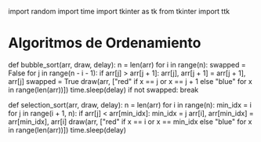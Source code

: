 import random
import time
import tkinter as tk
from tkinter import ttk

# Algoritmos de Ordenamiento
def bubble_sort(arr, draw, delay):
    n = len(arr)
    for i in range(n):
        swapped = False
        for j in range(n - i - 1):
            if arr[j] > arr[j + 1]:
                arr[j], arr[j + 1] = arr[j + 1], arr[j]
                swapped = True
                draw(arr, ["red" if x == j or x == j + 1 else "blue" for x in range(len(arr))])
                time.sleep(delay)
        if not swapped:
            break

def selection_sort(arr, draw, delay):
    n = len(arr)
    for i in range(n):
        min_idx = i
        for j in range(i + 1, n):
            if arr[j] < arr[min_idx]:
                min_idx = j
        arr[i], arr[min_idx] = arr[min_idx], arr[i]
        draw(arr, ["red" if x == i or x == min_idx else "blue" for x in range(len(arr))])
        time.sleep(delay)